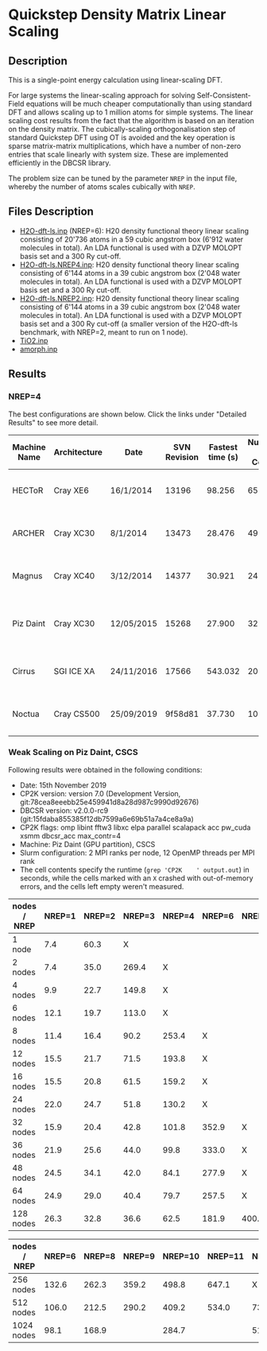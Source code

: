 # Quickstep Density Matrix Linear Scaling

## Description

This is a single-point energy calculation using linear-scaling DFT.

For large systems the linear-scaling approach for solving Self-Consistent-Field
equations will be much cheaper computationally than using standard DFT and allows
scaling up to 1 million atoms for simple systems. The linear scaling cost results
from the fact that the algorithm is based on an iteration on the density matrix.
The cubically-scaling orthogonalisation step of standard Quickstep DFT using OT
is avoided and the key operation is sparse matrix-matrix multiplications, which
have a number of non-zero entries that scale linearly with system size.
These are implemented efficiently in the DBCSR library.

The problem size can be tuned by the parameter `NREP` in the input file, whereby
the number of atoms scales cubically with `NREP`.

## Files Description

- [H2O-dft-ls.inp](H2O-dft-ls.inp) (NREP=6): H20 density functional theory
  linear scaling consisting of 20'736 atoms in a 59 cubic angstrom box (6'912
  water molecules in total). An LDA functional is used with a DZVP MOLOPT basis
  set and a 300 Ry cut-off.
- [H2O-dft-ls.NREP4.inp](H2O-dft-ls.NREP4.inp): H20 density functional theory
  linear scaling consisting of 6'144 atoms in a 39 cubic angstrom box (2'048
  water molecules in total). An LDA functional is used with a DZVP MOLOPT basis
  set and a 300 Ry cut-off.
- [H2O-dft-ls.NREP2.inp](H2O-dft-ls.NREP2.inp): H20 density functional theory
  linear scaling consisting of 6'144 atoms in a 39 cubic angstrom box (2'048
  water molecules in total). An LDA functional is used with a DZVP MOLOPT basis
  set and a 300 Ry cut-off (a smaller version of the H2O-dft-ls benchmark, with
  NREP=2, meant to run on 1 node).
- [TiO2.inp](TiO2.inp)
- [amorph.inp](amorph.inp)

## Results

### NREP=4

The best configurations are shown below.
Click the links under "Detailed Results" to see more detail.

| Machine Name | Architecture | Date       | SVN Revision | Fastest time (s) | Number of Cores | Number of Threads                  | Detailed Results                                                              |
| ------------ | ------------ | ---------- | ------------ | ---------------- | --------------- | ---------------------------------- | ----------------------------------------------------------------------------- |
| HECToR       | Cray XE6     | 16/1/2014  | 13196        | 98.256           | 65536           | 8 OMP threads per MPI task         | [hector-h2o-dft-ls](https://www.cp2k.org/performance:hector-h2o-dft-ls)       |
| ARCHER       | Cray XC30    | 8/1/2014   | 13473        | 28.476           | 49152           | 4 OMP threads per MPI task         | [archer-h2o-dft-ls](https://www.cp2k.org/performance:archer-h2o-dft-ls)       |
| Magnus       | Cray XC40    | 3/12/2014  | 14377        | 30.921           | 24576           | 2 OMP threads per MPI task         | [magnus-h2o-dft-ls](https://www.cp2k.org/performance:magnus-h2o-dft-ls)       |
| Piz Daint    | Cray XC30    | 12/05/2015 | 15268        | 27.900           | 32768           | 2 OMP threads per MPI task, no GPU | [piz-daint-h2o-dft-ls](https://www.cp2k.org/performance:piz-daint-h2o-dft-ls) |
| Cirrus       | SGI ICE XA   | 24/11/2016 | 17566        | 543.032          | 2016            | 2 OMP threads per MPI task         | [cirrus-h2o-dft-ls](https://www.cp2k.org/performance:cirrus-h2o-dft-ls)       |
| Noctua       | Cray CS500   | 25/09/2019 | 9f58d81      | 37.730           | 10240           | 10 OMP threads per MPI task        | [noctua-h2o-dft-ls](https://www.cp2k.org/performance:noctua-h2o-dft-ls)       |

### Weak Scaling on Piz Daint, CSCS

Following results were obtained in the following conditions:

- Date: 15th November 2019
- CP2K version: version 7.0 (Development Version, git:78cea8eeebb25e459941d8a28d987c9990d92676)
- DBCSR version: v2.0.0-rc9 (git:15fdaba855385f12db7599a6e69b51a7a4ce8a9a)
- CP2K flags: omp libint fftw3 libxc elpa parallel scalapack acc pw_cuda
  xsmm dbcsr_acc max_contr=4
- Machine: Piz Daint (GPU partition), CSCS
- Slurm configuration: 2 MPI ranks per node, 12 OpenMP threads per MPI rank
- The cell contents specify the runtime (`grep 'CP2K    ' output.out`) in seconds,
  while the cells marked with an `X` crashed with out-of-memory errors, and the
  cells left empty weren't measured.

| nodes / NREP | NREP=1 | NREP=2 | NREP=3 | NREP=4 | NREP=6 | NREP=8 | NREP=9 |
| ------------ | ------ | ------ | ------ | ------ | ------ | ------ | ------ |
| 1 node       | 7.4    | 60.3   | X      |        |        |        |        |
| 2 nodes      | 7.4    | 35.0   | 269.4  | X      |        |        |        |
| 4 nodes      | 9.9    | 22.7   | 149.8  | X      |        |        |        |
| 6 nodes      | 12.1   | 19.7   | 113.0  | X      |        |        |        |
| 8 nodes      | 11.4   | 16.4   | 90.2   | 253.4  | X      |        |        |
| 12 nodes     | 15.5   | 21.7   | 71.5   | 193.8  | X      |        |        |
| 16 nodes     | 15.5   | 20.8   | 61.5   | 159.2  | X      |        |        |
| 24 nodes     | 22.0   | 24.7   | 51.8   | 130.2  | X      |        |        |
| 32 nodes     | 15.9   | 20.4   | 42.8   | 101.8  | 352.9  | X      |        |
| 36 nodes     | 21.9   | 25.6   | 44.0   | 99.8   | 333.0  | X      |        |
| 48 nodes     | 24.5   | 34.1   | 42.0   | 84.1   | 277.9  | X      |        |
| 64 nodes     | 24.9   | 29.0   | 40.4   | 79.7   | 257.5  | X      |        |
| 128 nodes    | 26.3   | 32.8   | 36.6   | 62.5   | 181.9  | 400.6  | X      |

| nodes / NREP | NREP=6 | NREP=8 | NREP=9 | NREP=10 | NREP=11 | NREP=12 | NREP=13 | NREP=14 | NREP=16 | NREP=18 | NREP=19 | NREP=20 |
| ------------ | ------ | ------ | ------ | ------- | ------- | ------- | ------- | ------- | ------- | ------- | ------- | ------- |
| 256 nodes    | 132.6  | 262.3  | 359.2  | 498.8   | 647.1   | X       |         |         |         |         |         |         |
| 512 nodes    | 106.0  | 212.5  | 290.2  | 409.2   | 534.0   | 732.3   | 875.2   | 1030.1  | X       |         |         |         |
| 1024 nodes   | 98.1   | 168.9  |        | 284.7   |         | 510.8   |         | 786.5   | 1161.1  | 1607.3  | 1872.8  | X       |

